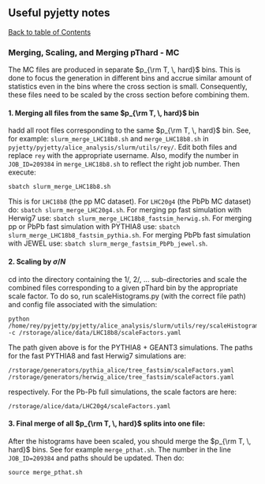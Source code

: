 <style TYPE="text/css">
code.has-jax {font: inherit; font-size: 100%; background: inherit; border: inherit;}
</style>
<script type="text/x-mathjax-config">
MathJax.Hub.Config({
    tex2jax: {
        inlineMath: [['$','$'], ['\\(','\\)']],
        skipTags: ['script', 'noscript', 'style', 'textarea', 'pre'] // removed 'code' entry
    }
});
MathJax.Hub.Queue(function() {
    var all = MathJax.Hub.getAllJax(), i;
    for(i = 0; i < all.length; i += 1) {
        all[i].SourceElement().parentNode.className += ' has-jax';
    }
});
</script>
<script type="text/javascript" src="https://cdnjs.cloudflare.com/ajax/libs/mathjax/2.7.4/MathJax.js?config=TeX-AMS_HTML-full"></script>

## Useful pyjetty notes
[Back to table of Contents](../README.md)

### Merging, Scaling, and Merging pThard - MC

The MC files are produced in separate $p_{\rm T, \, hard}$ bins. This is done to focus the generation in different bins and accrue similar amount of statistics even in the bins where the cross section is small. Consequently, these files need to be scaled by the cross section before combining them.

#### 1. Merging all files from the same $p_{\rm T, \, hard}$ bin

hadd all root files corresponding to the same $p_{\rm T, \, hard}$ bin. See, for example: ```slurm_merge_LHC18b8.sh``` and ```merge_LHC18b8.sh``` in ```pyjetty/pyjetty/alice_analysis/slurm/utils/rey/```. Edit both files and replace ```rey``` with the appropriate username. Also, modify the number in ```JOB_ID=209384``` in ```merge_LHC18b8.sh``` to reflect the right job number. Then execute:

```
sbatch slurm_merge_LHC18b8.sh
```

This is for ```LHC18b8``` (the pp MC dataset). For ```LHC20g4``` (the PbPb MC dataset) do: ```sbatch slurm_merge_LHC20g4.sh```. For merging pp fast simulation with Herwig7 use: ```sbatch slurm_merge_LHC18b8_fastsim_herwig.sh```. For merging pp or PbPb fast simulation with PYTHIA8 use: ```sbatch slurm_merge_LHC18b8_fastsim_pythia.sh```. For merging PbPb fast simulation with JEWEL use: ```sbatch slurm_merge_fastsim_PbPb_jewel.sh```.

#### 2. Scaling by $\sigma/N$

cd into the directory containing the 1/, 2/, ... sub-directories and scale the combined files corresponding to a given pThard bin by the appropriate scale factor. To do so, run scaleHistograms.py (with the correct file path) and config file associated with the simulation:

```
python /home/rey/pyjetty/pyjetty/alice_analysis/slurm/utils/rey/scaleHistograms.py -c /rstorage/alice/data/LHC18b8/scaleFactors.yaml
```

The path given above is for the PYTHIA8 + GEANT3 simulations. The paths for the fast PYTHIA8 and fast Herwig7 simulations are:

```
/rstorage/generators/pythia_alice/tree_fastsim/scaleFactors.yaml
/rstorage/generators/herwig_alice/tree_fastsim/scaleFactors.yaml
```

respectively. For the Pb-Pb full simulations, the scale factors are here:

```
/rstorage/alice/data/LHC20g4/scaleFactors.yaml
```

#### 3. Final merge of all $p_{\rm T, \, hard}$ splits into one file:

After the histograms have been scaled, you should merge the $p_{\rm T, \, hard}$ bins. See for example ```merge_pthat.sh```. The number in the line ```JOB_ID=209384``` and paths should be updated. Then do:

```
source merge_pthat.sh
```
